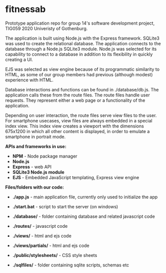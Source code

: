 # fitnessab
 
Prototype application repo for group 14's software development project, TIG059 2020 Univeristy of Gothenburg.  
  
The application is built using Node.js with the Express framework. SQLite3 was used to create the relational database. The application connects to the database through a Node.js SQLite3 module. Node.js was selected for its capability to connect to a database in addition to its flexibility in quickly creating a UI.  
  
EJS was selected as view engine because of its programmatic similarity to HTML, as some of our group members had previous (although modest) experience with HTML.  
  
Database interactions and functions can be found in ./database/db.js. The application calls these from the route files. The route files handle user requests. They represent either a web page or a functionality of the application. 

Depending on user interaction, the route files serve view files to the user. For smartphone usecases, view files are always embedded in a special index view. This index view creates a viewport with the dimensions 675x1200 in which all other content is displayed, in order to emulate a smartphone in portrait mode.
  
**APIs and frameworks in use:**  
  
*   **NPM** - Node package manager  
*   **Node.js**  
*   **Express** - web API  
*   **SQLite3 Node.js module**  
*   **EJS** - Embedded JavaScript templating, Express view engine  

**Files/folders with our code:**  
  
*   **./app.js** - main application file, currently only used to initialize the app  
*   **./start.bat** - script to start the server (on windows)  
  
*   **./database/** - folder containing database and related javascript code  
*   **./routes/** - javascript code  
*   **./views/** - html and ejs code  
*   **./views/partials/** - html and ejs code  
*   **./public/stylesheets/** - CSS style sheets  
*   **./sqlfiles/** - folder containing sqlite scripts, schemas etc
